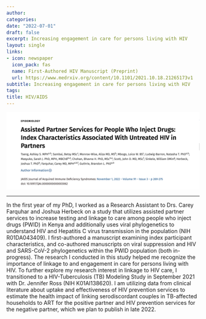```yaml
---
author: 
categories:
date: "2022-07-01"
draft: false
excerpt: Increasing engagement in care for persons living with HIV
layout: single
links:
- icon: newspaper
  icon_pack: fas
  name: First-Authored HIV Manuscript (Preprint)
  url: https://www.medrxiv.org/content/10.1101/2021.10.18.21265173v1
subtitle: Increasing engagement in care for persons living with HIV
tags:
title: HIV/AIDS
---
```


![Index Characteristics Manuscript](featured.png)

---

In the first year of my PhD, I worked as a Research Assistant to Drs. Carey Farquhar and Joshua Herbeck on a study that utilizes assisted partner services to increase testing and linkage to care among people who inject drugs (PWID) in Kenya and additionally uses viral phylogenetics to understand HIV and Hepatitis C virus transmission in the population (NIH R01DA043409). I first-authored a manuscript examining index participant characteristics, and co-authored manuscripts on viral suppression and HIV and SARS-CoV-2 phylogenetics within the PWID population (both in-progress). The research I conducted in this study helped me recognize the importance of linkage to and engagement in care for persons living with HIV. To further explore my research interest in linkage to HIV care, I transitioned to a HIV-Tuberculosis (TB) Modeling Study in September 2021 with Dr. Jennifer Ross (NIH K01AI138620). I am utilizing data from clinical literature about uptake and effectiveness of HIV prevention services to estimate the health impact of linking serodiscordant couples in TB-affected households to ART for the positive partner and HIV prevention services for the negative partner, which we plan to publish in late 2022.